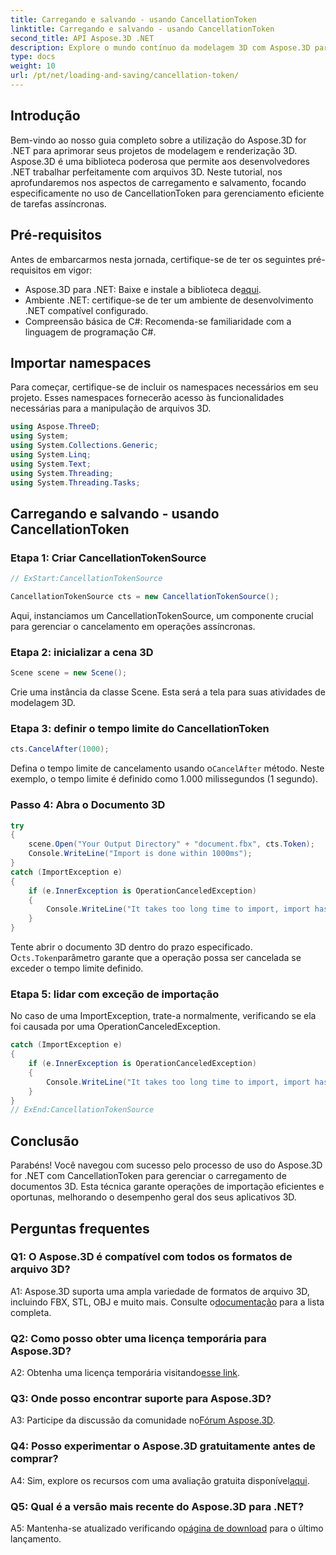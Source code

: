 ```yaml
---
title: Carregando e salvando - usando CancellationToken
linktitle: Carregando e salvando - usando CancellationToken
second_title: API Aspose.3D .NET
description: Explore o mundo contínuo da modelagem 3D com Aspose.3D para .NET. Aprenda a carregar e salvar documentos 3D de forma eficiente usando CancellationToken.
type: docs
weight: 10
url: /pt/net/loading-and-saving/cancellation-token/
---
```

## Introdução

Bem-vindo ao nosso guia completo sobre a utilização do Aspose.3D for .NET para aprimorar seus projetos de modelagem e renderização 3D. Aspose.3D é uma biblioteca poderosa que permite aos desenvolvedores .NET trabalhar perfeitamente com arquivos 3D. Neste tutorial, nos aprofundaremos nos aspectos de carregamento e salvamento, focando especificamente no uso de CancellationToken para gerenciamento eficiente de tarefas assíncronas.

## Pré-requisitos

Antes de embarcarmos nesta jornada, certifique-se de ter os seguintes pré-requisitos em vigor:

-  Aspose.3D para .NET: Baixe e instale a biblioteca de[aqui](https://releases.aspose.com/3d/net/).
- Ambiente .NET: certifique-se de ter um ambiente de desenvolvimento .NET compatível configurado.
- Compreensão básica de C#: Recomenda-se familiaridade com a linguagem de programação C#.

## Importar namespaces

Para começar, certifique-se de incluir os namespaces necessários em seu projeto. Esses namespaces fornecerão acesso às funcionalidades necessárias para a manipulação de arquivos 3D.

```csharp
using Aspose.ThreeD;
using System;
using System.Collections.Generic;
using System.Linq;
using System.Text;
using System.Threading;
using System.Threading.Tasks;
```

## Carregando e salvando - usando CancellationToken

### Etapa 1: Criar CancellationTokenSource

```csharp
// ExStart:CancellationTokenSource

CancellationTokenSource cts = new CancellationTokenSource();
```

Aqui, instanciamos um CancellationTokenSource, um componente crucial para gerenciar o cancelamento em operações assíncronas.

### Etapa 2: inicializar a cena 3D

```csharp
Scene scene = new Scene();
```

Crie uma instância da classe Scene. Esta será a tela para suas atividades de modelagem 3D.

### Etapa 3: definir o tempo limite do CancellationToken

```csharp
cts.CancelAfter(1000);
```

 Defina o tempo limite de cancelamento usando o`CancelAfter` método. Neste exemplo, o tempo limite é definido como 1.000 milissegundos (1 segundo).

### Passo 4: Abra o Documento 3D

```csharp
try
{
    scene.Open("Your Output Directory" + "document.fbx", cts.Token);
    Console.WriteLine("Import is done within 1000ms");
}
catch (ImportException e)
{
    if (e.InnerException is OperationCanceledException)
    {
        Console.WriteLine("It takes too long time to import, import has been canceled.");
    }
}
```

 Tente abrir o documento 3D dentro do prazo especificado. O`cts.Token`parâmetro garante que a operação possa ser cancelada se exceder o tempo limite definido.

### Etapa 5: lidar com exceção de importação

No caso de uma ImportException, trate-a normalmente, verificando se ela foi causada por uma OperationCanceledException.

```csharp
catch (ImportException e)
{
    if (e.InnerException is OperationCanceledException)
    {
        Console.WriteLine("It takes too long time to import, import has been canceled.");
    }
}
// ExEnd:CancellationTokenSource
```

## Conclusão

Parabéns! Você navegou com sucesso pelo processo de uso do Aspose.3D for .NET com CancellationToken para gerenciar o carregamento de documentos 3D. Esta técnica garante operações de importação eficientes e oportunas, melhorando o desempenho geral dos seus aplicativos 3D.

## Perguntas frequentes

### Q1: O Aspose.3D é compatível com todos os formatos de arquivo 3D?

 A1: Aspose.3D suporta uma ampla variedade de formatos de arquivo 3D, incluindo FBX, STL, OBJ e muito mais. Consulte o[documentação](https://reference.aspose.com/3d/net/) para a lista completa.

### Q2: Como posso obter uma licença temporária para Aspose.3D?

 A2: Obtenha uma licença temporária visitando[esse link](https://purchase.aspose.com/temporary-license/).

### Q3: Onde posso encontrar suporte para Aspose.3D?

 A3: Participe da discussão da comunidade no[Fórum Aspose.3D](https://forum.aspose.com/c/3d/18).

### Q4: Posso experimentar o Aspose.3D gratuitamente antes de comprar?

 A4: Sim, explore os recursos com uma avaliação gratuita disponível[aqui](https://releases.aspose.com/).

### Q5: Qual é a versão mais recente do Aspose.3D para .NET?

 A5: Mantenha-se atualizado verificando o[página de download](https://releases.aspose.com/3d/net/) para o último lançamento.
